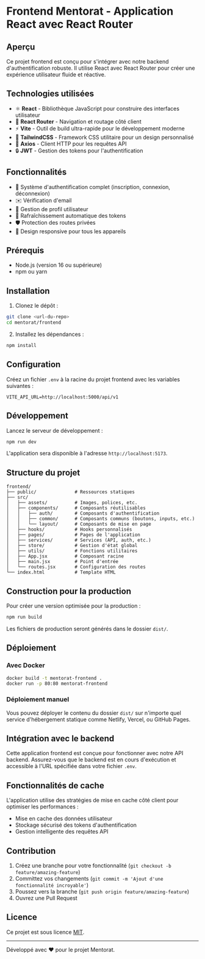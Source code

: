 # Frontend Mentorat - Application React avec React Router

## Aperçu

Ce projet frontend est conçu pour s'intégrer avec notre backend d'authentification robuste. Il utilise React avec React Router pour créer une expérience utilisateur fluide et réactive.

## Technologies utilisées

- ⚛️ **React** - Bibliothèque JavaScript pour construire des interfaces utilisateur
- 🚦 **React Router** - Navigation et routage côté client
- ⚡ **Vite** - Outil de build ultra-rapide pour le développement moderne
- 🎨 **TailwindCSS** - Framework CSS utilitaire pour un design personnalisé
- 🔄 **Axios** - Client HTTP pour les requêtes API
- 🔒 **JWT** - Gestion des tokens pour l'authentification

## Fonctionnalités

- 🔐 Système d'authentification complet (inscription, connexion, déconnexion)
- ✉️ Vérification d'email
- 👤 Gestion de profil utilisateur
- 🔄 Rafraîchissement automatique des tokens
- 🛡️ Protection des routes privées
- 📱 Design responsive pour tous les appareils

## Prérequis

- Node.js (version 16 ou supérieure)
- npm ou yarn

## Installation

1. Clonez le dépôt :

```bash
git clone <url-du-repo>
cd mentorat/frontend
```

2. Installez les dépendances :

```bash
npm install
```

## Configuration

Créez un fichier `.env` à la racine du projet frontend avec les variables suivantes :

```
VITE_API_URL=http://localhost:5000/api/v1
```

## Développement

Lancez le serveur de développement :

```bash
npm run dev
```

L'application sera disponible à l'adresse `http://localhost:5173`.

## Structure du projet

```
frontend/
├── public/              # Ressources statiques
├── src/
│   ├── assets/          # Images, polices, etc.
│   ├── components/      # Composants réutilisables
│   │   ├── auth/        # Composants d'authentification
│   │   ├── common/      # Composants communs (boutons, inputs, etc.)
│   │   └── layout/      # Composants de mise en page
│   ├── hooks/           # Hooks personnalisés
│   ├── pages/           # Pages de l'application
│   ├── services/        # Services (API, auth, etc.)
│   ├── store/           # Gestion d'état global
│   ├── utils/           # Fonctions utilitaires
│   ├── App.jsx          # Composant racine
│   ├── main.jsx         # Point d'entrée
│   └── routes.jsx       # Configuration des routes
└── index.html           # Template HTML
```

## Construction pour la production

Pour créer une version optimisée pour la production :

```bash
npm run build
```

Les fichiers de production seront générés dans le dossier `dist/`.

## Déploiement

### Avec Docker

```bash
docker build -t mentorat-frontend .
docker run -p 80:80 mentorat-frontend
```

### Déploiement manuel

Vous pouvez déployer le contenu du dossier `dist/` sur n'importe quel service d'hébergement statique comme Netlify, Vercel, ou GitHub Pages.

## Intégration avec le backend

Cette application frontend est conçue pour fonctionner avec notre API backend. Assurez-vous que le backend est en cours d'exécution et accessible à l'URL spécifiée dans votre fichier `.env`.

## Fonctionnalités de cache

L'application utilise des stratégies de mise en cache côté client pour optimiser les performances :

- Mise en cache des données utilisateur
- Stockage sécurisé des tokens d'authentification
- Gestion intelligente des requêtes API

## Contribution

1. Créez une branche pour votre fonctionnalité (`git checkout -b feature/amazing-feature`)
2. Committez vos changements (`git commit -m 'Ajout d'une fonctionnalité incroyable'`)
3. Poussez vers la branche (`git push origin feature/amazing-feature`)
4. Ouvrez une Pull Request

## Licence

Ce projet est sous licence [MIT](LICENSE).

---

Développé avec ❤️ pour le projet Mentorat.


